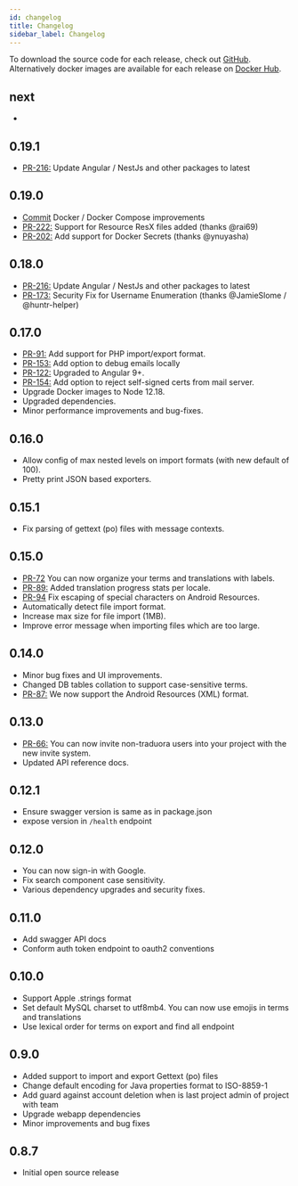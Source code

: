 ```yaml
---
id: changelog
title: Changelog
sidebar_label: Changelog
---
```


To download the source code for each release, check out [GitHub](https://github.com/ever-co/ever-traduora/releases). Alternatively docker images are available for each release on [Docker Hub](https://cloud.docker.com/u/everco/repository/docker/everco/ever-traduora).

## next
-
## 0.19.1
- [PR-216:](https://github.com/ever-co/ever-traduora/pull/253) Update Angular / NestJs and other packages to latest

## 0.19.0

- [Commit](https://github.com/ever-co/ever-traduora/commit/7173276f9c049f4a8db7e7bf47fa27667421ab2c) Docker / Docker Compose improvements
- [PR-222:](https://github.com/ever-co/ever-traduora/pull/222) Support for Resource ResX files added (thanks @rai69)
- [PR-202:](https://github.com/ever-co/ever-traduora/pull/202) Add support for Docker Secrets (thanks @ynuyasha)

## 0.18.0

- [PR-216:](https://github.com/ever-co/ever-traduora/pull/216) Update Angular / NestJs and other packages to latest
- [PR-173:](https://github.com/ever-co/ever-traduora/pull/173) Security Fix for Username Enumeration (thanks @JamieSlome / @huntr-helper)

## 0.17.0
- [PR-91:](https://github.com/ever-co/ever-traduora/pull/91) Add support for PHP import/export format.
- [PR-153:](https://github.com/ever-co/ever-traduora/pull/153) Add option to debug emails locally
- [PR-122:](https://github.com/ever-co/ever-traduora/pull/122) Upgraded to Angular 9+.
- [PR-154:](https://github.com/ever-co/ever-traduora/pull/154) Add option to reject self-signed certs from mail server.
- Upgrade Docker images to Node 12.18.
- Upgraded dependencies.
- Minor performance improvements and bug-fixes.

## 0.16.0
- Allow config of max nested levels on import formats (with new default of 100).
- Pretty print JSON based exporters.

## 0.15.1
- Fix parsing of gettext (po) files with message contexts.

## 0.15.0
- [PR-72](https://github.com/ever-co/ever-traduora/pull/72) You can now organize your terms and translations with labels.
- [PR-89:](https://github.com/ever-co/ever-traduora/pull/89) Added translation progress stats per locale.
- [PR-94](https://github.com/ever-co/ever-traduora/pull/94) Fix escaping of special characters on Android Resources.
- Automatically detect file import format.
- Increase max size for file import (1MB).
- Improve error message when importing files which are too large.

## 0.14.0
- Minor bug fixes and UI improvements.
- Changed DB tables collation to support case-sensitive terms.
- [PR-87:](https://github.com/ever-co/ever-traduora/pull/87) We now support the Android Resources (XML) format.

## 0.13.0
- [PR-66:](https://github.com/ever-co/ever-traduora/pull/66) You can now invite non-traduora users into your project with the new invite system.
- Updated API reference docs.

## 0.12.1
- Ensure swagger version is same as in package.json
- expose version in `/health` endpoint

## 0.12.0
- You can now sign-in with Google.
- Fix search component case sensitivity.
- Various dependency upgrades and security fixes.

## 0.11.0
- Add swagger API docs
- Conform auth token endpoint to oauth2 conventions

## 0.10.0
- Support Apple .strings format
- Set default MySQL charset to utf8mb4. You can now use emojis in terms and translations
- Use lexical order for terms on export and find all endpoint

## 0.9.0
- Added support to import and export Gettext (po) files
- Change default encoding for Java properties format to ISO-8859-1
- Add guard against account deletion when is last project admin of project with team
- Upgrade webapp dependencies
- Minor improvements and bug fixes

## 0.8.7
- Initial open source release
